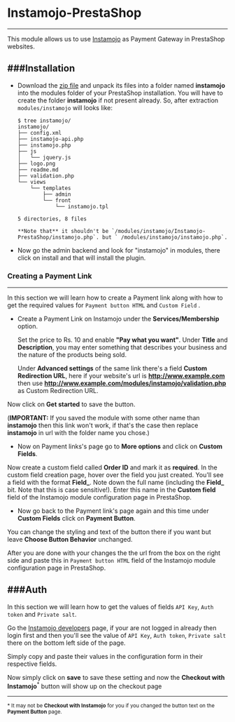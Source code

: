 Instamojo-PrestaShop  
====
----
This module allows us to use [Instamojo](https://www.instamojo.com) as Payment Gateway in PrestaShop websites.

###Installation
---
- Download the [zip file](https://github.com/ashwch/Instamojo-PrestaShop/archive/master.zip) and unpack its files into a folder named **instamojo** into the modules folder of your PrestaShop installation. You will have to create the folder **instamojo** if not present already. So, after extraction `modules/instamojo` will looks like: 

    ```
    $ tree instamojo/
    instamojo/
    ├── config.xml
    ├── instamojo-api.php
    ├── instamojo.php
    ├── js
    │   └── jquery.js
    ├── logo.png
    ├── readme.md
    ├── validation.php
    └── views
        └── templates
            ├── admin
            └── front
                └── instamojo.tpl
    
    5 directories, 8 files
    ```
    
      **Note that** it shouldn't be `/modules/instamojo/Instamojo-PrestaShop/instamojo.php`. but ` /modules/instamojo/instamojo.php`. 

- Now go the admin backend and look for "instamojo" in modules, there click on install and that will install the plugin.

### Creating a Payment Link
----
In this section we will learn how to create a Payment link along with how to get the required values for `Payment button HTML` and `Custom Field` .

- Create a Payment Link on Instamojo under the **Services/Membership** option.
  
  Set the price to Rs. 10 and enable **"Pay what you want"**.  Under **Title** and **Description**, you may enter something that describes your business and the nature of the products being sold.
  
  Under **Advanced settings** of the same link there's a field **Custom Redirection URL**, here if your website's url is **http://www.example.com** then use **http://www.example.com/modules/instamojo/validation.php** as Custom Redirection URL.

 Now click on **Get started** to save the button. 

 (**IMPORTANT:** If you saved the module with some other name than **instamojo** then this link won't work, if that's the case then replace **instamojo** in url with the folder name you chose.)
- Now on Payment links's page go to **More options** and click on **Custom Fields**.

 Now create a custom field called **Order ID** and mark it as **required**. In the custom field creation page, hover over the field you just created. You'll see a field with the format **Field_**. Note down the full name (including the **Field_** bit. Note that this is case sensitive!). Enter this name in the **Custom field** field of the Instamojo module configuration page in PrestaShop.
- Now go back to the Payment link's page again and this time under **Custom Fields** click on **Payment Button**.

 You can change the styling and text of the button there if you want but leave **Choose Button Behavior** unchanged.
 
 After you are done with your changes the the url from the box on the right side and paste this in `Payment button HTML` field of the Instamojo module configuration page in PrestaShop.

###Auth
---
In this section we will learn how to get the values of fields  `API Key`,  `Auth token` and `Private salt`.

Go the [Instamojo developers](https://www.instamojo.com/developers/) page, if your are not logged in already then login first and then you'll see the value of `API Key`,  `Auth token`,  `Private salt` there on the bottom left side of the page.

Simply copy and paste their values in the configuration form in their respective fields.

Now simply click on **save** to save these setting and now the **Checkout with Instamojo**<sup>*</sup> button will show up on the checkout page

---
<sub>* It may not be **Checkout with Instamojo** for you if you changed the button text on the **Payment Button** page.</sub>
